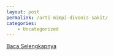 ```yaml
---
layout: post
permalink: /arti-mimpi-divonis-sakit/
categories:
    - Uncategorized
---
```


[Baca Selengkapnya](/04)